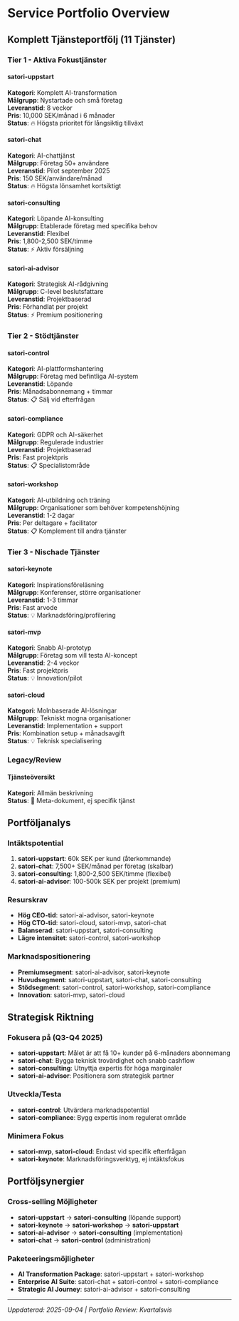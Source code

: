 # Service Portfolio Overview

## Komplett Tjänsteportfölj (11 Tjänster)

### Tier 1 - Aktiva Fokustjänster

#### satori-uppstart
**Kategori**: Komplett AI-transformation  
**Målgrupp**: Nystartade och små företag  
**Leveranstid**: 8 veckor  
**Pris**: 10,000 SEK/månad i 6 månader  
**Status**: 🔥 Högsta prioritet för långsiktig tillväxt

#### satori-chat  
**Kategori**: AI-chattjänst  
**Målgrupp**: Företag 50+ användare  
**Leveranstid**: Pilot september 2025  
**Pris**: 150 SEK/användare/månad  
**Status**: 🔥 Högsta lönsamhet kortsiktigt

#### satori-consulting
**Kategori**: Löpande AI-konsulting  
**Målgrupp**: Etablerade företag med specifika behov  
**Leveranstid**: Flexibel  
**Pris**: 1,800-2,500 SEK/timme  
**Status**: ⚡ Aktiv försäljning

#### satori-ai-advisor
**Kategori**: Strategisk AI-rådgivning  
**Målgrupp**: C-level beslutsfattare  
**Leveranstid**: Projektbaserad  
**Pris**: Förhandlat per projekt  
**Status**: ⚡ Premium positionering

### Tier 2 - Stödtjänster

#### satori-control
**Kategori**: AI-plattformshantering  
**Målgrupp**: Företag med befintliga AI-system  
**Leveranstid**: Löpande  
**Pris**: Månadsabonnemang + timmar  
**Status**: 📋 Sälj vid efterfrågan

#### satori-compliance  
**Kategori**: GDPR och AI-säkerhet  
**Målgrupp**: Regulerade industrier  
**Leveranstid**: Projektbaserad  
**Pris**: Fast projektpris  
**Status**: 📋 Specialistområde

#### satori-workshop
**Kategori**: AI-utbildning och träning  
**Målgrupp**: Organisationer som behöver kompetenshöjning  
**Leveranstid**: 1-2 dagar  
**Pris**: Per deltagare + facilitator  
**Status**: 📋 Komplement till andra tjänster

### Tier 3 - Nischade Tjänster

#### satori-keynote
**Kategori**: Inspirationsföreläsning  
**Målgrupp**: Konferenser, större organisationer  
**Leveranstid**: 1-3 timmar  
**Pris**: Fast arvode  
**Status**: 💡 Marknadsföring/profilering

#### satori-mvp
**Kategori**: Snabb AI-prototyp  
**Målgrupp**: Företag som vill testa AI-koncept  
**Leveranstid**: 2-4 veckor  
**Pris**: Fast projektpris  
**Status**: 💡 Innovation/pilot

#### satori-cloud
**Kategori**: Molnbaserade AI-lösningar  
**Målgrupp**: Tekniskt mogna organisationer  
**Leveranstid**: Implementation + support  
**Pris**: Kombination setup + månadsavgift  
**Status**: 💡 Teknisk specialisering

### Legacy/Review

#### Tjänsteöversikt
**Kategori**: Allmän beskrivning  
**Status**: 📝 Meta-dokument, ej specifik tjänst

## Portföljanalys

### Intäktspotential
1. **satori-uppstart**: 60k SEK per kund (återkommande)
2. **satori-chat**: 7,500+ SEK/månad per företag (skalbar)
3. **satori-consulting**: 1,800-2,500 SEK/timme (flexibel)
4. **satori-ai-advisor**: 100-500k SEK per projekt (premium)

### Resurskrav
- **Hög CEO-tid**: satori-ai-advisor, satori-keynote
- **Hög CTO-tid**: satori-cloud, satori-mvp, satori-chat  
- **Balanserad**: satori-uppstart, satori-consulting
- **Lägre intensitet**: satori-control, satori-workshop

### Marknadspositionering
- **Premiumsegment**: satori-ai-advisor, satori-keynote
- **Huvudsegment**: satori-uppstart, satori-chat, satori-consulting
- **Stödsegment**: satori-control, satori-workshop, satori-compliance
- **Innovation**: satori-mvp, satori-cloud

## Strategisk Riktning

### Fokusera på (Q3-Q4 2025)
- **satori-uppstart**: Målet är att få 10+ kunder på 6-månaders abonnemang
- **satori-chat**: Bygga teknisk trovärdighet och snabb cashflow
- **satori-consulting**: Utnyttja expertis för höga marginaler
- **satori-ai-advisor**: Positionera som strategisk partner

### Utveckla/Testa
- **satori-control**: Utvärdera marknadspotential
- **satori-compliance**: Bygg expertis inom regulerat område

### Minimera Fokus
- **satori-mvp**, **satori-cloud**: Endast vid specifik efterfrågan
- **satori-keynote**: Marknadsföringsverktyg, ej intäktsfokus

## Portföljsynergier

### Cross-selling Möjligheter
- **satori-uppstart** → **satori-consulting** (löpande support)
- **satori-keynote** → **satori-workshop** → **satori-uppstart**
- **satori-ai-advisor** → **satori-consulting** (implementation)
- **satori-chat** → **satori-control** (administration)

### Paketeeringsmöjligheter
- **AI Transformation Package**: satori-uppstart + satori-workshop
- **Enterprise AI Suite**: satori-chat + satori-control + satori-compliance
- **Strategic AI Journey**: satori-ai-advisor + satori-consulting

---
*Uppdaterad: 2025-09-04 | Portfolio Review: Kvartalsvis*